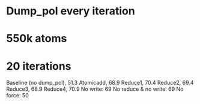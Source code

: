 # Dump_pol every iteration
# 550k atoms
# 20 iterations

Baseline (no dump_pol), 51.3
Atomicadd, 68.9
Reduce1, 70.4
Reduce2, 69.4
Reduce3, 68.9
Reduce4, 70.9
No write: 69
No reduce & no write: 69
No force: 50
 
